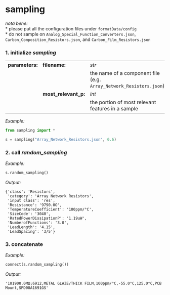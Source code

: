 # sampling

*nota bene:*  
\* please put all the configuration files under `formatData/config`  
\* do not sample on `Analog_Special_Function_Converters.json`, `Carbon_Composition_Resistors.json`, and `Carbon_Film_Resistors.json`

### 1. initialize *sampling*  

|  |  |  |
|----|----|----|
|**parameters:**|**filename:**|*str*|
| | |the name of a component file (e.g. `Array_Network_Resistors.json`)|
| |**most_relevant_p:**|*int*|
| | |the portion of most relevant features in a sample|

*Example:*
```python
from sampling import *

s = sampling("Array_Network_Resistors.json", 0.6)
```

### 2. call *random_sampling*  

*Example:*
```python
s.random_sampling()
```

*Output:*
```
{'class': 'Resistors',
 'category': 'Array Network Resistors',
 'input class': 'res',
 'Resistance': '9790.0O',
 'TemperatureCoefficient': '100ppm/°C',
 'SizeCode': '3040',
 'RatedPowerDissipationP': '1.19uW',
 'NumberofFunctions': '3.0',
 'LeadLength': '4.15',
 'LeadSpacing': '3/5'}
```

### 3. concatenate  

*Example:*
```python
connect(s.random_sampling())
```

*Output:*
```
'101900.0MΩ;6912,METAL GLAZE/THICK FILM,100ppm/°C,-55.0°C,125.0°C,PCB Mount,SPD08A1691GS'
```
